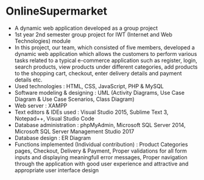# OnlineSupermarket


- A dynamic web application developed as a group project
- 1st year 2nd semester group project for IWT (Internet and Web Technologies) module
- In this project, our team, which consisted of five members, developed a dynamic web application which 
allows the customers to perform various tasks related to a typical e-commerce application such as register, 
login, search products, view products under different categories, add products to the shopping cart, checkout,
enter delivery details and payment details etc.
- Used technologies : HTML, CSS, JavaScript, PHP & MySQL
- Software modeling & designing : UML (Activity Diagrams, Use Case Diagram & Use Case Scenarios, Class Diagram)
- Web server : XAMPP
- Text editors & IDEs used : Visual Studio 2015, Sublime Text 3, Notepad++, Visual Studio Code
- Database administration : phpMyAdmin, Microsoft SQL Server 2014, Microsoft SQL Server Management Studio 2017
- Database design : ER Diagram
- Functions implemented (Individual contribution) : Product Categories pages, Checkout, Delivery & Payment, Proper 
validations for all form inputs and displaying meaningfull error messages, Proper navigation through the application
with good user experience and attractive and appropriate user interface design
